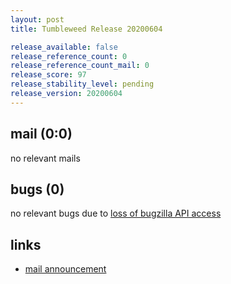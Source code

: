 ```yaml
---
layout: post
title: Tumbleweed Release 20200604

release_available: false
release_reference_count: 0
release_reference_count_mail: 0
release_score: 97
release_stability_level: pending
release_version: 20200604
---
```


## mail (0:0)

no relevant mails

## bugs (0)

<!--more-->

no relevant bugs due to [loss of bugzilla API access](https://bugzilla.opensuse.org/show_bug.cgi?id=1157722)



## links

- [mail announcement](https://lists.opensuse.org/opensuse-factory/2020-06/msg00060.html)
